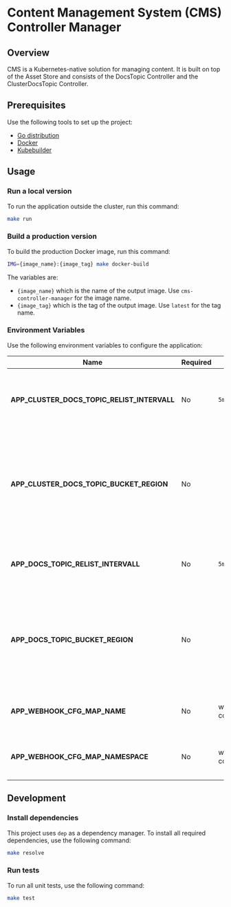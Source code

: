 # Content Management System (CMS) Controller Manager

## Overview

CMS is a Kubernetes-native solution for managing content. It is built on top of the Asset Store and consists of the DocsTopic Controller and the ClusterDocsTopic Controller.

## Prerequisites

Use the following tools to set up the project:

* [Go distribution](https://golang.org)
* [Docker](https://www.docker.com/)
* [Kubebuilder](https://github.com/kubernetes-sigs/kubebuilder)

## Usage

### Run a local version

To run the application outside the cluster, run this command:

```bash
make run
```

### Build a production version

To build the production Docker image, run this command:

```bash
IMG={image_name}:{image_tag} make docker-build
```

The variables are:

* `{image_name}` which is the name of the output image. Use `cms-controller-manager` for the image name.
* `{image_tag}` which is the tag of the output image. Use `latest` for the tag name.

### Environment Variables

Use the following environment variables to configure the application:

| Name | Required | Default | Description |
|------|----------|---------|-------------|
| **APP_CLUSTER_DOCS_TOPIC_RELIST_INTERVALL** | No | `5m` | The period of time after which the controller refreshes the status of a ClusterDocsTopic CR. |
| **APP_CLUSTER_DOCS_TOPIC_BUCKET_REGION** | No |  | Specifies the location of the region in which the controller creates a ClusterBucket CR. If the field is empty, the controller creates the bucket under the default location. |
| **APP_DOCS_TOPIC_RELIST_INTERVALL** | No | `5m` | The period of time after which the controller refreshes the status of a DocsTopic CR |
| **APP_DOCS_TOPIC_BUCKET_REGION** | No |  | Specifies the location of the region in which the controller creates a Bucket CR. If the field is empty, the controller creates the bucket under the default location. |
| **APP_WEBHOOK_CFG_MAP_NAME** | No | webhook-configmap | The name of the ConfigMap that contains webhook definitions. |
| **APP_WEBHOOK_CFG_MAP_NAMESPACE** | No | webhook-configmap | The namespace of the ConfigMap that contains webhook definitions. |

## Development

### Install dependencies

This project uses `dep` as a dependency manager. To install all required dependencies, use the following command:
```bash
make resolve
```

### Run tests

To run all unit tests, use the following command:

```bash
make test
```
